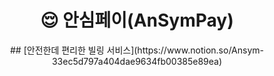 <h1 align="center">😌 안심페이(AnSymPay) </h1>

<p align="center">
## [안전한데 편리한 빌링 서비스](https://www.notion.so/Ansym-33ec5d797a404dae9634fb00385e89ea) 

</p>
